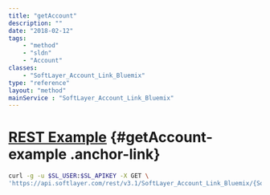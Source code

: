```yaml
---
title: "getAccount"
description: ""
date: "2018-02-12"
tags:
    - "method"
    - "sldn"
    - "Account"
classes:
    - "SoftLayer_Account_Link_Bluemix"
type: "reference"
layout: "method"
mainService : "SoftLayer_Account_Link_Bluemix"
---
```


# [REST Example](#getAccount-example) <a href="/article/rest/"><i class="fas fa-question"></i></a> {#getAccount-example .anchor-link} 
```bash
curl -g -u $SL_USER:$SL_APIKEY -X GET \
'https://api.softlayer.com/rest/v3.1/SoftLayer_Account_Link_Bluemix/{SoftLayer_Account_Link_BluemixID}/getAccount'
```
